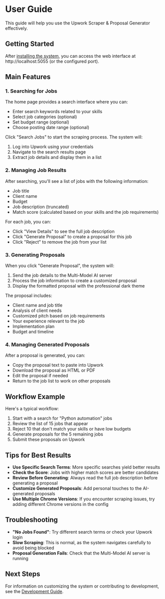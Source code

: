 # User Guide

This guide will help you use the Upwork Scraper & Proposal Generator effectively.

## Getting Started

After [installing the system](INSTALLATION.md), you can access the web interface at http://localhost:5055 (or the configured port).

## Main Features

### 1. Searching for Jobs

The home page provides a search interface where you can:

- Enter search keywords related to your skills
- Select job categories (optional)
- Set budget range (optional)
- Choose posting date range (optional)

Click "Search Jobs" to start the scraping process. The system will:
1. Log into Upwork using your credentials
2. Navigate to the search results page
3. Extract job details and display them in a list

### 2. Managing Job Results

After searching, you'll see a list of jobs with the following information:
- Job title
- Client name
- Budget
- Job description (truncated)
- Match score (calculated based on your skills and the job requirements)

For each job, you can:
- Click "View Details" to see the full job description
- Click "Generate Proposal" to create a proposal for this job
- Click "Reject" to remove the job from your list

### 3. Generating Proposals

When you click "Generate Proposal", the system will:
1. Send the job details to the Multi-Model AI server
2. Process the job information to create a customized proposal
3. Display the formatted proposal with the professional dark theme

The proposal includes:
- Client name and job title
- Analysis of client needs
- Customized pitch based on job requirements
- Your experience relevant to the job
- Implementation plan
- Budget and timeline

### 4. Managing Generated Proposals

After a proposal is generated, you can:
- Copy the proposal text to paste into Upwork
- Download the proposal as HTML or PDF
- Edit the proposal if needed
- Return to the job list to work on other proposals

## Workflow Example

Here's a typical workflow:

1. Start with a search for "Python automation" jobs
2. Review the list of 15 jobs that appear
3. Reject 10 that don't match your skills or have low budgets
4. Generate proposals for the 5 remaining jobs
5. Submit these proposals on Upwork

## Tips for Best Results

- **Use Specific Search Terms**: More specific searches yield better results
- **Check the Score**: Jobs with higher match scores are better candidates
- **Review Before Generating**: Always read the full job description before generating a proposal
- **Customize Generated Proposals**: Add personal touches to the AI-generated proposals
- **Use Multiple Chrome Versions**: If you encounter scraping issues, try adding different Chrome versions in the config

## Troubleshooting

- **"No Jobs Found"**: Try different search terms or check your Upwork login
- **Slow Scraping**: This is normal, as the system navigates carefully to avoid being blocked
- **Proposal Generation Fails**: Check that the Multi-Model AI server is running

## Next Steps

For information on customizing the system or contributing to development, see the [Development Guide](DEVELOPMENT.md). 